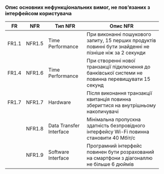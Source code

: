### Опис основних нефункціональних вимог, не пов’язаних з інтерфейсом користувача
|FR	|NFR|	Тип NFR|	Опис NFR|
|---|---|---|---|
|FR1.1  |NFR1.5  | Time Performance  | При виконанні пошукового запиту, 15 перших продуктів повинні бути знайденні не пізніше ніж за 2 секунди  |
|FR1.4  |NFR1.6  |  Time Performance | При створенні нової транзакції підключення до банківської системи не повинна перевищувати 15 секунд  |
|FR1.7  |NFR1.7  |  Hardware | Після виконання транзакції квитанція повинна зберигтися на внутрішньому накопичувачі  |
|  |NFR1.8 |  Data Transfer Interface|  Мінімальна пропускна здатність безпровідного інтерфейсу Wi-Fi повинна становити 40 Мбіт/с |
|  |NFR1.9 |  Software Interface | Програмний інтерфейс повинен бути розрахований на смартфони з діагоналлю не більше 6 дюймів|
